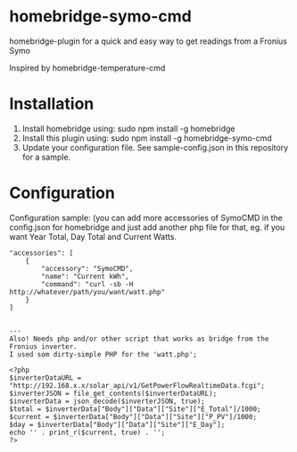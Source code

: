# homebridge-symo-cmd
homebridge-plugin for a quick and easy way to get readings from a Fronius Symo

Inspired by homebridge-temperature-cmd

# Installation

1. Install homebridge using: sudo npm install -g homebridge
2. Install this plugin using: sudo npm install -g homebridge-symo-cmd
3. Update your configuration file. See sample-config.json in this repository for a sample.

# Configuration
Configuration sample:
(you can add more accessories of SymoCMD in the config.json for homebridge 
and just add another php file for that, eg. if you want Year Total, Day Total and Current Watts.

```
"accessories": [
    {
        "accessory": "SymoCMD",
        "name": "Current kWh",
        "command": "curl -sb -H http://whatever/path/you/want/watt.php"
    }
]


---
Also! Needs php and/or other script that works as bridge from the Fronius inverter.
I used som dirty-simple PHP for the 'watt.php';

<?php
$inverterDataURL = "http://192.168.x.x/solar_api/v1/GetPowerFlowRealtimeData.fcgi";
$inverterJSON = file_get_contents($inverterDataURL);
$inverterData = json_decode($inverterJSON, true);
$total = $inverterData["Body"]["Data"]["Site"]["E_Total"]/1000;
$current = $inverterData["Body"]["Data"]["Site"]["P_PV"]/1000;
$day = $inverterData["Body"]["Data"]["Site"]["E_Day"];
echo '' . print_r($current, true) . '';
?>
